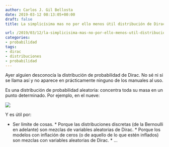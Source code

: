 ```yaml
---
author: Carlos J. Gil Bellosta
date: 2019-03-12 08:13:05+00:00
draft: false
title: La simplicísima mas no por ello menos útil distribución de Dirac

url: /2019/03/12/la-simplicisima-mas-no-por-ello-menos-util-distribucion-de-dirac/
categories:
- probabilidad
tags:
- dirac
- distribuciones
- probabilidad
---
```





Ayer alguien desconocía la distribución de probabilidad de Dirac. No sé ni si se llama así y no aparece en prácticamente ninguno de los manuales al uso.







Es una distribución de probabilidad aleatoria: concentra toda su masa en un punto determinado. Por ejemplo, en el nueve:





![](/wp-uploads/2019/03/random_number_generator.gif)






Y es útil por:





  * Ser límite de cosas.  * Porque las distribuciones discretas (de la Bernoulli en adelante) son mezclas de variables aleatorias de Dirac.  * Porque los modelos con inflación de ceros (o de aquello de lo que estén inflados) son mezclas con variables aleatorias de Dirac.  * ...

